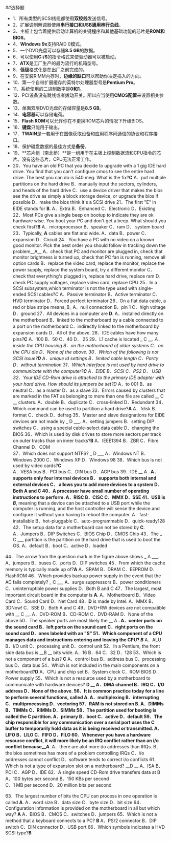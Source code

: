 ##选择题
* 1．所有类型的SCSI线缆都使用**双绞线**发送信号。
* 2．扩展调制解调器使用**串行接口和USB通用串行总线**。
* 3．主板上包含着提供启动计算机的关键程序和其他基础功能的芯片是**ROM和BIOS**。
* 4．**Windows 9x**支持RAID 0模式。
* 5．一个DVD光盘可以存储**8.5 GB**的数据。
* 6．可以使用**C:/S**的指令格式来使驱动器可以被启动。
* 7．**ATX**是工厂生产的最为流行的机箱型号。
* 8．**低级**格式化是在出厂之前完成的。
* 9．在安装RIMM内存时，**边缘的缺口**可以帮助你决定插入的方向。
* 10．第一个自带扩展缓存的英特尔处理器型号是**Pentium Pro**。
* 11．系统使用的二进制数字是**0和1**。
* 12．PCI设备没有跳线或者拨动开关。所以应当使用**CMOS配置**来设置相关参数。
* 13．单面双层DVD光盘的存储容量是**8.5 GB**。
* 14．**电容器**可以存储电荷。
* 15．**Flash ROM**可以允许你在不更换ROM芯片的情况下升级BIOS。
* 16．**键盘**只能用于输出。
* 17．**TWAIN**是一套用于在图像获取设备和应用程序间通信的协议和程序接口。
* 18．保护磁盘数据的最佳方式是**备份**。
* 19．**芯片组（南北桥）**是一组用于在主板上控制数据流和CPU指令的芯片。没有这些芯片，CPU无法正常工作。
* 20．You have an old PC that you decide to upgrade with a 1 gig IDE hard drive. You find that you can't configure cmos to see the entire hard drive. The best you can do is 540 meg. What is the fix?__C__
 A．put multiple partitions on the hard drive
 B．manually input the sectors, cylinders, and heads of the hard drive
 C．use a device driver that makes the bios see the drive as simply a block storage device, or upgrade the bios if possible
 D．make the bios think it's a SCSI drive 
21．The first "E" in EIDE stands for __B__.
A．Extra              B．Enhanced         C．Electronic       D．Existing
22．Most PCs give a single beep on bootup to indicate they are ok hardware wise. You boot your PC and don't get a beep. What should you check first?__B__
 A．microprocessor        B．speaker        C．ram         D． system board
23．Typically, __A__ cables are flat and wide.
A．data                B．power            C．expansion          D．Circuit
24．You have a PC with no video on a known good monitor. Pick the best order you should follow in tracking down the problem__A__
 A．check that PC and monitor are plugged in, check that monitor brightness is turned up, check that PC fan is running, remove all option cards
 B．replace the video card, replace the monitor, replace the power supply, replace the system board, try a different monitor
 C．check that everything's plugged in, replace hard drive, replace ram
 D．check PC supply voltages, replace video card, replace CPU
25．In a SCSI subsystem,which terminator is not the type used with single-ended SCSI cables?_C_
 A．Passive terminator  B．Active terminator  C．HVD terminator  D．Forced perfect terminator 
26．On a flat data cable, a red or blue stripe means_B_
 A．null connection    B．pin 1          C．high voltage      D．ground 
27．All devices in a computer are __D__.
A．installed directly on the motherboard
B．linked to the motherboard by a cable connected to a port on the motherboard
C．indirectly linked to the motherboard by expansion cards
D．All of the above.
28．IDE cables have how many pins?__C__
 A．100             B．50             C．40             D． 25 
29．L1 cache is located _ C ___.
A．inside the CPU housing                     B．on the motherboard of older systems               C．on the CPU die                            D．None of the above. 
30．Which of the following is not SCSI issue?__D__
    A．unique id settings    B．limited cable length  C．Parity    D．without termination
31．Which interface is not used by hard drive to communicate with the computer?__C__
 A．EIDE                B．SCSI              C．PS2               D． USB 
32．Your IDE CD-Rom drive is attached to the primary IDE adapter with your hard drive. How should its jumpers be set?_D__
    A．to 001             B．as neutral        C．as a master         D．as a slave
33．Errors caused by clusters that are marked in the FAT as belonging to more than one file are called __ C __ clusters.
A．double            B．duplicate           C．cross-linked       D．Redundant
34．Which command can be used to partition a hard drive?__A__
 A．fdisk                 B．format             C．check             D．defrag 
35．Master and slave designations for EIDE devices are not made by _ D ___.
A．setting jumpers                           B．setting DIP switches 
C．using a special cable-select data cable         D．changing the BIOS
36．Which is used by disk drives to store more sectors per track on outer tracks than on inner tracks?__B__
 A．IEEE1394            B．ZBR            C．Fibre Channel      D．COM  
37．Which does not support NTFS? _ D ___
A．Windows NT   B．Windows 2000  C．Windows XP    D．Windows 98
38．Which bus is not used by video cards?__C__  
 A．VESA bus             B．PCI bus         C．DIN bus          D．AGP bus 
39．IDE __ A __.
A．	supports only four internal devices
B．	supports both internal and external devices
C．	allows you to add more devices to a system
D．	Both A and C
40．__A__ processor have small number of operating instructions to perform.
 A．RISC                 B．CISC             C．MMX           D．SSE
41．USB is _B___, meaning that a device can be attached to a USB port while the computer is running, and the host controller will sense the device and configure it without your having to reboot the computer.
A．fast-installable                         B．hot-pluggable
C．auto-programmable	                   D．quick-ready128
42．The setup data for a motherboard can not be stored by __C__.  
 A．Jumpers               B．DIP Switches      C．BIOS Chip       D．CMOS Chip
43．The _ C ___ partition is the partition on the hard drive that is used to boot the OS.
A．default        B．boot           C．active          D．loaded 

 
44．The arrow from the question mark in the figure above shows _ A ___.
A．jumpers          B．buses                C．ports             D．DIP switches
45．From which the cache memory is typically made up of?__A__
 A．SRAM               B．DRAM          C．EEPROM         D．FlashROM 
46．Which provides backup power supply in the event that the AC fails completely? _ C ___
A．surge suppressors                          B．power conditioners  
C．uninterruptible power supplies                D．Both B and C
47．The largest, most important circuit board in the computer is __A__.
 A．Motherboard         B．Video Card       C．Sound Card       D．Net Card
48．__D__ is made by Intel.
A．MMX           B．3DNow!              C．SSE            D．Both A and C
49．DVD+RW devices are not compatible with __ C __. 
A．DVD-ROM         B．CD-ROM            C．DVD-RAM    D．None of the above
50．The speaker ports are most likely the __ A __.
A．center ports on the sound card                 B．left ports on the sound card
C．right ports on the sound card                  D．ones labeled with an "S"
51．Which component of a CPU manages data and instructions entering and leaving the CPU? _B___
A．ALU               B．I/O unit           C．processing unit      D．control unit
52．In a Pentium, the front side data bus is __B __ bits wide.
A．16                 B．64              	C．32               	D．128
53．Which is not a component of a bus? __C__
A．control bus          B．address bus        	C．processing bus     	D．data bus 
54．Which is not included in the main components on a motherboard?__D__
 A．CPU and chip set       B．System clock     C．ROM BIOS       D．Power supply
55．Which is not a resource used by a motherboard to communicate with hardware devices? __D __
A．DMA channel        B．IRQ             C．I/O address       D．None of the above.
56．It is common practice today for a line to perform several functions, called __A__.
A．multiplexing        	B．interrupting     	C．multiprocessing     D．vectoring 
57．RAM is not stored on __B__.
A．DIMMs            B．TIMMs          C．RIMMs           D．SIMMs
58．The partition used for booting is called the __C__ partition.
A．primary            B．boot             C．active            D．default
59．The chip responsible for any communication over a serial port uses the __C__ buffer to temporarily hold data as it is being received or transmitted.
A．LIFO             B．LILO               C．FIFO            D．FILO
60．Whenever you have a hardware resource conflict, it will more likely be an IRQ conflict rather than an i/o conflict because__A__.
   A．there are alot more i/o addresses than IRQs.
   B．the bios sometimes has more of a problem controlling IRQs
   C．i/o addresses cannot conflict
   D．software tends to correct i/o conflicts
61．Which is not a type of expansion slot on a motherboard? __D __
A．ISA               B．PCI              C．AGP             D．IDE
62．A single speed CD-Rom drive transfers data at  B   
     A．100 bytes per second                   B．150 KBs per second   
     C．1 MB per second                      D．20 million bits per second

63．The largest number of bits the CPU can process in one operation is called __A__.
A．word size           B．data size          C．byte size         D．bit size 
64．Configuration information is provided on the motherboard in all but which way? __A__
A．BIOS              B．CMOS           C．switches         D．jumpers
65．Which is not a method that a keyboard connects to a PC? __B__
A．PS/2 connector        B．DIP switch	C．DIN connector    	D．USB port 
66．Which symbols indicates a HVD SCSI type?__B__
